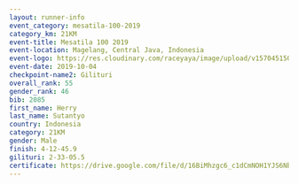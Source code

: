 ```yaml
---
layout: runner-info 
event_category: mesatila-100-2019 
category_km: 21KM 
event-title: Mesatila 100 2019 
event-location: Magelang, Central Java, Indonesia 
event-logo: https://res.cloudinary.com/raceyaya/image/upload/v1570451507/logo/mesastila100_jin7bl.jpg 
event-date: 2019-10-04 
checkpoint-name2: Gilituri 
overall_rank: 55
gender_rank: 46
bib: 2085
first_name: Herry
last_name: Sutantyo
country: Indonesia
category: 21KM
gender: Male
finish: 4-12-45.9
gilituri: 2-33-05.5
certificate: https://drive.google.com/file/d/16BiMhzgc6_c1dCmNOH1YJS6NbYItFJaR/view?usp=sharing
---
```

